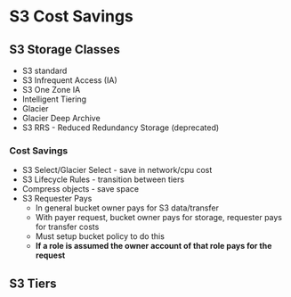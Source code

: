 # S3 Cost Savings

## S3 Storage Classes

* S3 standard
* S3 Infrequent Access (IA)
* S3 One Zone IA
* Intelligent Tiering
* Glacier
* Glacier Deep Archive
* S3 RRS - Reduced Redundancy Storage (deprecated)

### Cost Savings

* S3 Select/Glacier Select - save in network/cpu cost
* S3 Lifecycle Rules - transition between tiers
* Compress objects - save space
* S3 Requester Pays
  * In general bucket owner pays for S3 data/transfer
  * With payer request, bucket owner pays for storage, requester pays for transfer costs
  * Must setup bucket policy to do this
  * **If a role is assumed the owner account of that role pays for the request**

## S3 Tiers

